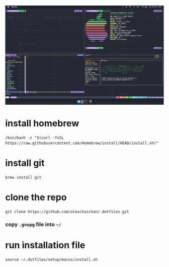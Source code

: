 ![Screenshot](./screenshot.png)
# install homebrew

`/bin/bash -c "$(curl -fsSL https://raw.githubusercontent.com/Homebrew/install/HEAD/install.sh)"`

# install git
`brew install git`

# clone the repo 

`git clone https://github.com/alexchaichan/.dotfiles.git`

### copy `.gnupg` file into `~/`

# run installation file
`source ~/.dotfiles/setup/macos/install.sh`
